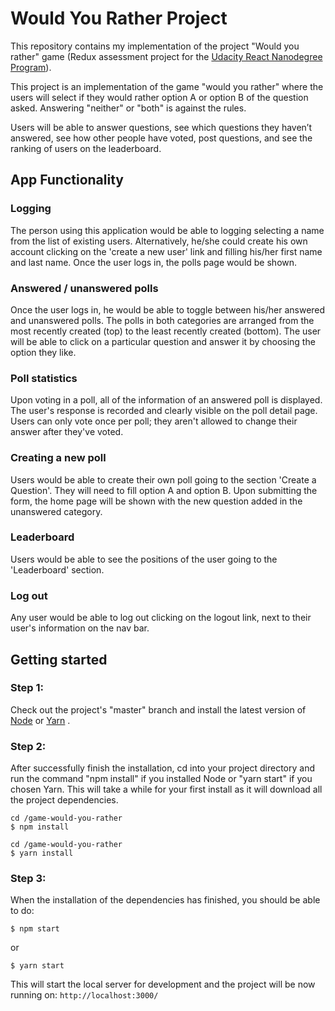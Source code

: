 # Would You Rather Project

This repository contains my implementation of the project "Would you rather" game (Redux assessment project for the [Udacity React Nanodegree Program](https://www.udacity.com/course/react-nanodegree--nd019)).

This project is an implementation of the game "would you rather" where the users will select if they would rather option A or option B of the question asked. Answering "neither" or "both" is against the rules.

Users will be able to answer questions, see which questions they haven’t answered, see how other people have voted, post questions, and see the ranking of users on the leaderboard.

## App Functionality

### Logging

The person using this application would be able to logging selecting a name from the list of existing users. Alternatively, he/she could create his own account clicking on the 'create a new user' link and filling his/her first name and last name. Once the user logs in, the polls page would be shown.

### Answered / unanswered polls

Once the user logs in, he would be able to toggle between his/her answered and unanswered polls. The polls in both categories are arranged from the most recently created (top) to the least recently created (bottom). The user will be able to click on a particular question and answer it by choosing the option they like.

### Poll statistics

Upon voting in a poll, all of the information of an answered poll is displayed. The user's response is recorded and clearly visible on the poll detail page. Users can only vote once per poll; they aren't allowed to change their answer after they've voted.

### Creating a new poll

Users would be able to create their own poll going to the section 'Create a Question'. They will need to fill option A and option B.
Upon submitting the form, the home page will be shown with the new question added in the unanswered category.

### Leaderboard

Users would be able to see the positions of the user going to the 'Leaderboard' section.

### Log out

Any user would be able to log out clicking on the logout link, next to their user's information on the nav bar.


## Getting started

### Step 1:
Check out the project's "master" branch and install the latest version of [Node](https://nodejs.org/) or [Yarn](https://yarnpkg.com/en/docs/install) .

### Step 2:

After successfully finish the installation, cd into your project directory and run the command "npm install" if you installed Node or "yarn start" if you chosen Yarn. This will take a while for your first install as it will download all the project dependencies.

```
cd /game-would-you-rather
$ npm install
```

```
cd /game-would-you-rather
$ yarn install
```

### Step 3:
When the installation of the dependencies has finished, you should be able to do:

```
$ npm start
```

or

```
$ yarn start
```

This will start the local server for development and the project will be now running on: `http://localhost:3000/`
